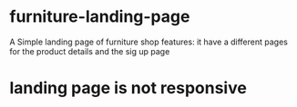 # furniture-landing-page
A  Simple landing page of furniture shop 
features:
it have a different pages for the product details and the sig up page
# landing page is not responsive

